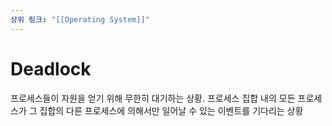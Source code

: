 ```yaml
---
상위 링크: "[[Operating System]]"
---
```

# Deadlock

프로세스들이 자원을 얻기 위해 무한히 대기하는 상황. 프로세스 집합 내의 모든 프로세스가 그 집합의 다른 프로세스에 의해서만 일어날 수 있는 이벤트를 기다리는 상황